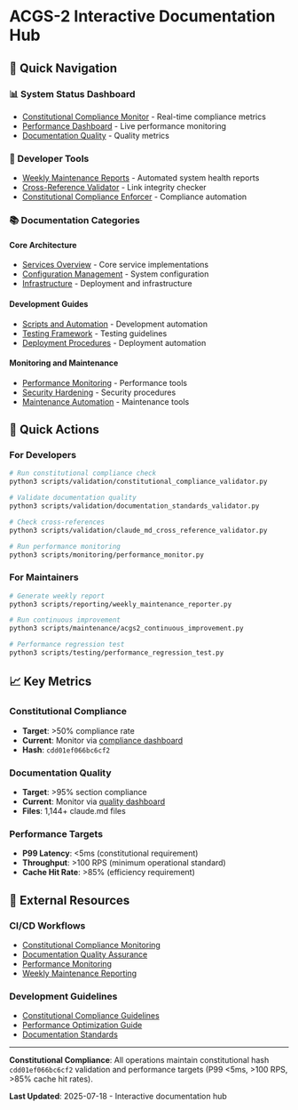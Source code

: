 # ACGS-2 Interactive Documentation Hub
<!-- Constitutional Hash: cdd01ef066bc6cf2 -->

## 🚀 Quick Navigation

### 📊 System Status Dashboard
- [Constitutional Compliance Monitor](reports/compliance/realtime_compliance_monitoring.json) - Real-time compliance metrics
- [Performance Dashboard](reports/performance/realtime_performance_dashboard.json) - Live performance monitoring
- [Documentation Quality](reports/validation/documentation_quality_dashboard.json) - Quality metrics

### 🔧 Developer Tools
- [Weekly Maintenance Reports](reports/maintenance/) - Automated system health reports
- [Cross-Reference Validator](scripts/validation/claude_md_cross_reference_validator.py) - Link integrity checker
- [Constitutional Compliance Enforcer](scripts/validation/enhanced_constitutional_compliance_enforcer.py) - Compliance automation

### 📚 Documentation Categories

#### Core Architecture
- [Services Overview](services/CLAUDE.md) - Core service implementations
- [Configuration Management](config/CLAUDE.md) - System configuration
- [Infrastructure](infrastructure/CLAUDE.md) - Deployment and infrastructure

#### Development Guides
- [Scripts and Automation](scripts/CLAUDE.md) - Development automation
- [Testing Framework](tests/CLAUDE.md) - Testing guidelines
- [Deployment Procedures](deployment/CLAUDE.md) - Deployment automation

#### Monitoring and Maintenance
- [Performance Monitoring](scripts/monitoring/CLAUDE.md) - Performance tools
- [Security Hardening](scripts/security/CLAUDE.md) - Security procedures
- [Maintenance Automation](scripts/maintenance/CLAUDE.md) - Maintenance tools

## 🎯 Quick Actions

### For Developers
```bash
# Run constitutional compliance check
python3 scripts/validation/constitutional_compliance_validator.py

# Validate documentation quality
python3 scripts/validation/documentation_standards_validator.py

# Check cross-references
python3 scripts/validation/claude_md_cross_reference_validator.py

# Run performance monitoring
python3 scripts/monitoring/performance_monitor.py
```

### For Maintainers
```bash
# Generate weekly report
python3 scripts/reporting/weekly_maintenance_reporter.py

# Run continuous improvement
python3 scripts/maintenance/acgs2_continuous_improvement.py

# Performance regression test
python3 scripts/testing/performance_regression_test.py
```

## 📈 Key Metrics

### Constitutional Compliance
- **Target**: >50% compliance rate
- **Current**: Monitor via [compliance dashboard](reports/compliance/realtime_compliance_monitoring.json)
- **Hash**: `cdd01ef066bc6cf2`

### Documentation Quality
- **Target**: >95% section compliance
- **Current**: Monitor via [quality dashboard](reports/validation/documentation_quality_dashboard.json)
- **Files**: 1,144+ claude.md files

### Performance Targets
- **P99 Latency**: <5ms (constitutional requirement)
- **Throughput**: >100 RPS (minimum operational standard)
- **Cache Hit Rate**: >85% (efficiency requirement)

## 🔗 External Resources

### CI/CD Workflows
- [Constitutional Compliance Monitoring](.github/workflows/constitutional_compliance_monitoring.yml)
- [Documentation Quality Assurance](.github/workflows/documentation_quality.yml)
- [Performance Monitoring](.github/workflows/performance_monitoring.yml)
- [Weekly Maintenance Reporting](.github/workflows/weekly_maintenance_reporting.yml)

### Development Guidelines
- [Constitutional Compliance Guidelines](docs/CONSTITUTIONAL_COMPLIANCE_GUIDELINES.md)
- [Performance Optimization Guide](docs/PERFORMANCE_OPTIMIZATION_GUIDE.md)
- [Documentation Standards](docs/DOCUMENTATION_STANDARDS.md)

---

**Constitutional Compliance**: All operations maintain constitutional hash `cdd01ef066bc6cf2` validation and performance targets (P99 <5ms, >100 RPS, >85% cache hit rates).

**Last Updated**: 2025-07-18 - Interactive documentation hub
